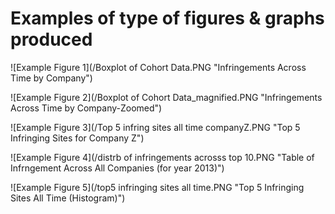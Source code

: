 # Examples of type of figures & graphs produced

![Example Figure 1](/Boxplot of Cohort Data.PNG  "Infringements Across Time by Company")


![Example Figure 2](/Boxplot of Cohort Data_magnified.PNG  "Infringements Across Time by Company-Zoomed")



![Example Figure 3](/Top 5 infring sites all time companyZ.PNG  "Top 5 Infringing Sites for Company Z")


![Example Figure 4](/distrb of infringements acrosss top 10.PNG  "Table of Infrngement Across All Companies (for year 2013)")


![Example Figure 5](/top5 infringing sites all time.PNG  "Top 5 Infringing Sites All Time (Histogram)")
